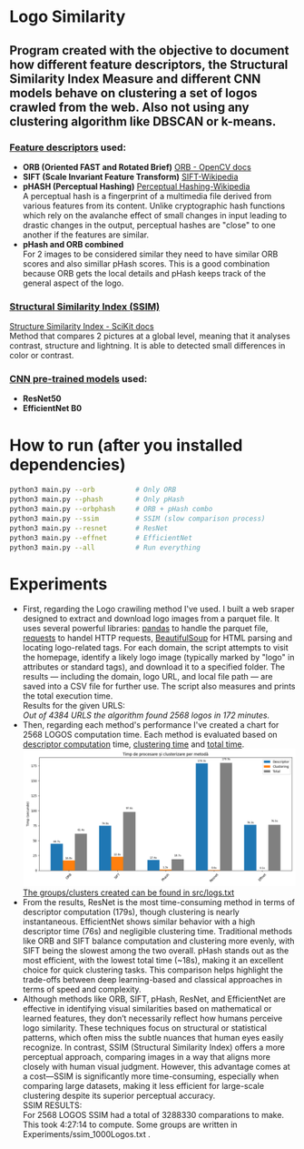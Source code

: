 # Logo Similarity
## Program created with the objective to document how different feature descriptors, the Structural Similarity Index Measure and different CNN models behave on clustering a set of logos crawled from the web. Also not using any clustering algorithm like DBSCAN or k-means.

### <u> Feature descriptors</u> used:
- **ORB (Oriented FAST and Rotated Brief)** [ORB - OpenCV docs](https://docs.opencv.org/4.x/d1/d89/tutorial_py_orb.html)  <br/>
- **SIFT (Scale Invariant Feature Transform)**  [SIFT-Wikipedia](https://en.wikipedia.org/wiki/Scale-invariant_feature_transform)<br/>
- **pHASH (Perceptual Hashing)**  [Perceptual Hashing-Wikipedia](https://en.wikipedia.org/wiki/Perceptual_hashing)<br/>
        A perceptual hash is a fingerprint of a multimedia file derived from various features from its content. Unlike cryptographic hash functions which rely on the avalanche effect of small changes in input leading to drastic changes in the output, perceptual hashes are "close" to one another if the features are similar. <br/>
- **pHash and ORB combined** <br/>
        For 2 images to be considered similar they need to have similar ORB scores and also simillar pHash scores. This is a good combination because ORB gets the local details and pHash keeps track of the general aspect of the logo.
###  <u> Structural Similarity Index (SSIM) </u> 
[Structure Similarity Index - SciKit docs](https://scikit-image.org/docs/0.25.x/auto_examples/transform/plot_ssim.html) <br/>
Method that compares 2 pictures at a global level, meaning that it analyses contrast, structure and lightning. It is able to detected small differences in color or contrast. 
### <u> CNN pre-trained models</u> used:
- **ResNet50**
- **EfficientNet B0**
# How to run (after you installed dependencies)
```bash
python3 main.py --orb          # Only ORB
python3 main.py --phash        # Only pHash
python3 main.py --orbphash     # ORB + pHash combo
python3 main.py --ssim         # SSIM (slow comparison process)
python3 main.py --resnet       # ResNet
python3 main.py --effnet       # EfficientNet
python3 main.py --all          # Run everything
```
# Experiments
- First, regarding the Logo crawiling method I've used. I built a web sraper designed to extract and download logo images from a parquet file. 
It uses several powerful libraries: <u> pandas</u> to handle the parquet file, <u> requests</u> to handel HTTP requests, <u>BeautifulSoup</u> for HTML parsing and locating logo-related tags.
For each domain, the script attempts to visit the homepage, identify a likely logo image (typically marked by "logo" in attributes or standard <link rel="icon"> tags), and download it to a specified folder.
The results — including the domain, logo URL, and local file path — are saved into a CSV file for further use. The script also measures and prints the total execution time.
<br/>Results for the given URLS: <br/>
<i>Out of 4384 URLS the algorithm found 2568 logos in 172 minutes. </i> <br>
- Then, regarding each method's performance I've created a chart for 2568 LOGOS computation time. Each method is evaluated based on <u>descriptor computation</u> time, <u>clustering time</u> and <u>total time</u>. <br>
![Time per method](timp_algoritmi.png) <br/>
<u> The groups/clusters created can be found in src/logs.txt </u>
- From the results, ResNet is the most time-consuming method in terms of descriptor computation (179s), though clustering is nearly instantaneous. EfficientNet shows similar behavior with a high descriptor time (76s) and negligible clustering time. Traditional methods like ORB and SIFT balance computation and clustering more evenly, with SIFT being the slowest among the two overall. pHash stands out as the most efficient, with the lowest total time (~18s), making it an excellent choice for quick clustering tasks. This comparison helps highlight the trade-offs between deep learning-based and classical approaches in terms of speed and complexity. <br>
- Although methods like ORB, SIFT, pHash, ResNet, and EfficientNet are effective in identifying visual similarities based on mathematical or learned features, they don’t necessarily reflect how humans perceive logo similarity. These techniques focus on structural or statistical patterns, which often miss the subtle nuances that human eyes easily recognize. In contrast, SSIM (Structural Similarity Index) offers a more perceptual approach, comparing images in a way that aligns more closely with human visual judgment. However, this advantage comes at a cost—SSIM is significantly more time-consuming, especially when comparing large datasets, making it less efficient for large-scale clustering despite its superior perceptual accuracy. <br/>
SSIM RESULTS: <br>
For 2568 LOGOS SSIM had a total of 3288330 comparations to make. This took 4:27:14 to compute.
Some groups are written in Experiments/ssim_1000Logos.txt .
